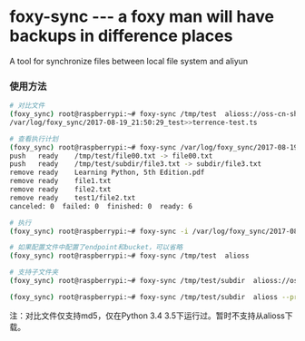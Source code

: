 # foxy-sync --- a foxy man will have backups in difference places

A tool for synchronize files between local file system and aliyun

### 使用方法

```bash
# 对比文件
(foxy_sync) root@raspberrypi:~# foxy-sync /tmp/test  alioss://oss-cn-shanghai.aliyuncs.com/terrence-test
/var/log/foxy_sync/2017-08-19_21:50:29_test>>terrence-test.ts

# 查看执行计划
(foxy_sync) root@raspberrypi:~# foxy-sync /var/log/foxy_sync/2017-08-19_21\:50\:29_test\>\>terrence-test.ts
push   ready    /tmp/test/file00.txt -> file00.txt
push   ready    /tmp/test/subdir/file3.txt -> subdir/file3.txt
remove ready    Learning Python, 5th Edition.pdf
remove ready    file1.txt
remove ready    file2.txt
remove ready    test1/file2.txt
canceled: 0  failed: 0  finished: 0  ready: 6

# 执行
(foxy_sync) root@raspberrypi:~# foxy-sync -i /var/log/foxy_sync/2017-08-19_21\:50\:29_test\>\>terrence-test.ts

# 如果配置文件中配置了endpoint和bucket，可以省略
(foxy_sync) root@raspberrypi:~# foxy-sync /tmp/test  alioss

# 支持子文件夹
(foxy_sync) root@raspberrypi:~# foxy-sync /tmp/test/subdir  alioss://oss-cn-shanghai.aliyuncs.com/terrence-test/subdir

(foxy_sync) root@raspberrypi:~# foxy-sync /tmp/test/subdir  alioss --prefix subdir

```

注：对比文件仅支持md5，仅在Python 3.4 3.5下运行过。暂时不支持从alioss下载。
